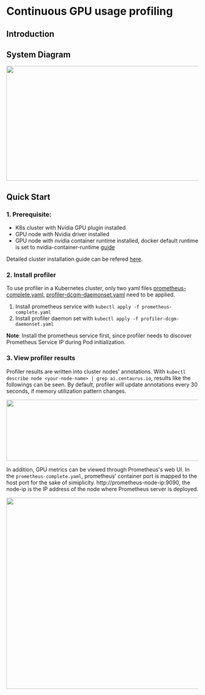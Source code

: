 # Continuous GPU usage profiling


## Introduction

## System Diagram
<img  src="https://github.com/CentaurusInfra/alnair/blob/main/profiling/images/System%20Diagram.png" width="700" height="300">

## Quick Start
   
### 1. Prerequisite: 
 - K8s cluster with Nvidia GPU plugin installed
 - GPU node with Nvidia driver installed
 - GPU node with nvidia container runtime installed, docker default runtime is set to nvidia-container-runtime [guide](https://github.com/NVIDIA/nvidia-container-runtime)

Detailed cluster installation guide can be refered [here](https://github.com/CentaurusInfra/alnair/blob/main/profiling/k8s-clusters/README.md).

### 2. Install profiler

To use profiler in a Kubernetes cluster, only two yaml files [prometheus-complete.yaml](https://github.com/CentaurusInfra/alnair/blob/main/profiling/prometheus-service/prometheus-complete.yaml), [profiler-dcgm-daemonset.yaml](https://github.com/CentaurusInfra/alnair/blob/main/profiling/profiler/profiler-dcgm-daemonset.yaml) need to be applied.
1. Install prometheus service with ```kubectl apply -f prometheus-complete.yaml```
2. Install profiler daemon set with ```kubectl apply -f profiler-dcgm-daemonset.yaml```

**Note**: Install the prometheus service first, since profiler needs to discover Prometheus Service IP during Pod initialization.

### 3. View profiler results

Profiler results are written into cluster nodes' annotations. With ```kubectl describe node <your-node-name> | grep ai.centaurus.io```, results like the followings can be seen. By default, profiler will update annotations every 30 seconds, if memory utilization pattern changes.

<img  src="https://github.com/CentaurusInfra/alnair/blob/main/profiling/images/annotation_results.png" width="700" height="160">

In addition, GPU metrics can be viewed through Prometheus's web UI. In the ```prometheus-complete.yaml```, prometheus' container port is mapped to the host port for the sake of simiplicity. http://prometheus-node-ip:9090, the node-ip is the IP address of the node where Prometheus server is deployed. 

<img  src="https://github.com/CentaurusInfra/alnair/blob/main/profiling/images/prometheus_UI.png" width="1000" height="500">
